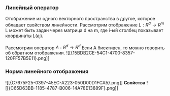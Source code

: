 ### Линейный оператор 
Отображение из одного векторного пространства в другое, которое обладает свойством линейности. 
Рассмотрим отображение $L : R^d \to R^m$
L может быть задан через матрица d на m, где i-ый столбец показывает координаты $L(e_i)$.

Рассмотрим  оператор $A : R^d \to R^d$
Если А биективен, то можно говорить об обратном отображении.
![[{15BDB2CE-54C1-4700-8357-120FF57B5E11}.png]]
### Норма линейного отображения
![[{C7675F25-0397-45EC-A223-050D00D1FCA5}.png]]
**Свойства**
![[{C65D63BB-1185-4787-B006-14A78E13889F}.png]]
